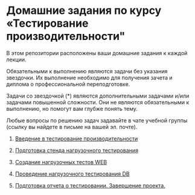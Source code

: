 # Домашние задания по курсу «Тестирование производительности"

В этом репозитории расположены ваши домашние задания к каждой лекции. 

Обязательными к выполнению являются задачи без указания звездочки. Их выполнение необходимо для получения зачета и диплома о профессиональной переподготовке.

Задачи со звездочкой (*) являются дополнительными задачами и/или задачами повышенной сложности. Они не являются обязательными к выполнению, но помогут вам глубже понять тему.

Любые вопросы по решению задач задавайте в чате учебной группы (ссылку вы найдете в письме на вашей эл. почте).



1. [Введение в тестирование производительности](https://github.com/mshegolev/loadqa-homeworks/blob/main/1.Introduction%20to%20load%20testing/homework_lecture1.md)

2. [Подготовка стенда нагрузочного тестирования](https://github.com/netology-code/loadqa-homeworks/blob/main/2.Load%20environment/homework_lecture2.md)

3. [Создание нагрузочных тестов WEB](https://github.com/mshegolev/loadqa-homeworks/blob/main/3.Load%20web/homework_lecture3.md)

4. [Проведение нагрузочного тестирования DB](https://github.com/mshegolev/loadqa-homeworks/blob/main/4.Load%20db/homework_lecture4.md)

5. [Подготовка отчета о тестировании. Завершение проекта. ](https://github.com/mshegolev/loadqa-homeworks/blob/main/5.Metrics/homework_lecture5.md)
